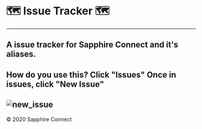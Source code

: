 # 🗺️ Issue Tracker 🗺️
---
## A issue tracker for Sapphire Connect and it's aliases.
How do you use this?
Click **"Issues"**
Once in issues, click **"New Issue"**
---
![new_issue](https://i.imgur.com/aNVR3JC.png)
---

© 2020 Sapphire Connect

